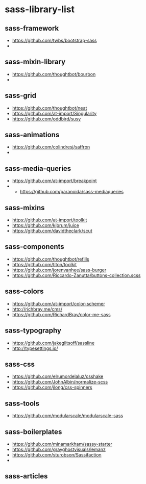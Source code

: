 # sass-library-list

## sass-framework

- https://github.com/twbs/bootstrap-sass
- 

## sass-mixin-library
- https://github.com/thoughtbot/bourbon
- 

## sass-grid
- https://github.com/thoughtbot/neat
- https://github.com/at-import/Singularity
- https://github.com/oddbird/susy

## sass-animations
- https://github.com/colindresj/saffron
- 

## sass-media-queries
- https://github.com/at-import/breakpoint
- - https://github.com/paranoida/sass-mediaqueries

## sass-mixins
- https://github.com/at-import/toolkit
- https://github.com/kjbrum/juice
- https://github.com/davidtheclark/scut

## sass-components
- https://github.com/thoughtbot/refills
- https://github.com/titon/toolkit
- https://github.com/jorenvanhee/sass-burger
- https://github.com/Riccardo-Zanutta/buttons-collection.scss

## sass-colors
- https://github.com/at-import/color-schemer
- http://richbray.me/cms/
- https://github.com/RichardBray/color-me-sass

## sass-typography
- https://github.com/jakegiltsoff/sassline
- http://typesettings.io/

## sass-css
- https://github.com/elrumordelaluz/csshake
- https://github.com/JohnAlbin/normalize-scss
- https://github.com/jlong/css-spinners

## sass-tools

- https://github.com/modularscale/modularscale-sass

## sass-boilerplates
- https://github.com/minamarkham/sassy-starter
- https://github.com/grayghostvisuals/lemanz
- https://github.com/sturobson/Sassifaction
- 


## sass-articles



